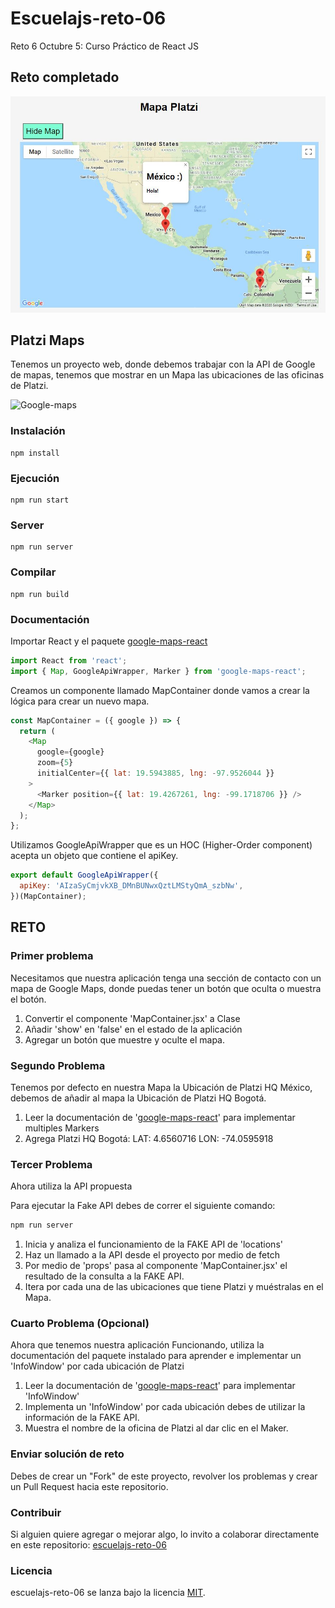 # Escuelajs-reto-06

Reto 6 Octubre 5: Curso Práctico de React JS

## Reto completado

![Screenshot](Capture.JPG)

## Platzi Maps

Tenemos un proyecto web, donde debemos trabajar con la API de Google de mapas, tenemos que mostrar en un Mapa las ubicaciones de las oficinas de Platzi.

![Google-maps](https://raw.githubusercontent.com/platzi/escuelajs-reto-06/master/screenshot.png?token=ACQQY5TB2DOOKO5CD7LURB25UFNGK)

### Instalación

```
npm install
```

### Ejecución

```
npm run start
```

### Server

```
npm run server
```

### Compilar

```
npm run build
```

### Documentación

Importar React y el paquete [google-maps-react](https://www.npmjs.com/package/google-maps-react)

```javascript
import React from 'react';
import { Map, GoogleApiWrapper, Marker } from 'google-maps-react';
```

Creamos un componente llamado MapContainer donde vamos a crear la lógica para crear un nuevo mapa.

```javascript
const MapContainer = ({ google }) => {
  return (
    <Map
      google={google}
      zoom={5}
      initialCenter={{ lat: 19.5943885, lng: -97.9526044 }}
    >
      <Marker position={{ lat: 19.4267261, lng: -99.1718706 }} />
    </Map>
  );
};
```

Utilizamos GoogleApiWrapper que es un HOC (Higher-Order component) acepta un objeto que contiene el apiKey.

```javascript
export default GoogleApiWrapper({
  apiKey: 'AIzaSyCmjvkXB_DMnBUNwxQztLMStyQmA_szbNw',
})(MapContainer);
```

## RETO

### Primer problema

Necesitamos que nuestra aplicación tenga una sección de contacto con un mapa de Google Maps, donde puedas tener un botón que oculta o muestra el botón.

1. Convertir el componente 'MapContainer.jsx' a Clase
2. Añadir 'show' en 'false' en el estado de la aplicación
3. Agregar un botón que muestre y oculte el mapa.

### Segundo Problema

Tenemos por defecto en nuestra Mapa la Ubicación de Platzi HQ México, debemos de añadir al mapa la Ubicación de Platzi HQ Bogotá.

1. Leer la documentación de '[google-maps-react](https://www.npmjs.com/package/google-maps-react)' para implementar multiples Markers
2. Agrega Platzi HQ Bogotá: LAT: 4.6560716 LON: -74.0595918

### Tercer Problema

Ahora utiliza la API propuesta

Para ejecutar la Fake API debes de correr el siguiente comando:

```bash
npm run server
```

1. Inicia y analiza el funcionamiento de la FAKE API de 'locations'
2. Haz un llamado a la API desde el proyecto por medio de fetch
3. Por medio de 'props' pasa al componente 'MapContainer.jsx' el resultado de la consulta a la FAKE API.
4. Itera por cada una de las ubicaciones que tiene Platzi y muéstralas en el Mapa.

### Cuarto Problema (Opcional)

Ahora que tenemos nuestra aplicación Funcionando, utiliza la documentación del paquete instalado para aprender e implementar un 'InfoWindow' por cada ubicación de Platzi

1. Leer la documentación de '[google-maps-react](https://www.npmjs.com/package/google-maps-react)' para implementar 'InfoWindow'
2. Implementa un 'InfoWindow' por cada ubicación debes de utilizar la información de la FAKE API.
3. Muestra el nombre de la oficina de Platzi al dar clic en el Maker.

### Enviar solución de reto

Debes de crear un "Fork" de este proyecto, revolver los problemas y crear un Pull Request hacia este repositorio.

### Contribuir

Si alguien quiere agregar o mejorar algo, lo invito a colaborar directamente en este repositorio: [escuelajs-reto-06](https://github.com/platzi/escuelajs-reto-06/)

### Licencia

escuelajs-reto-06 se lanza bajo la licencia [MIT](https://opensource.org/licenses/MIT).
